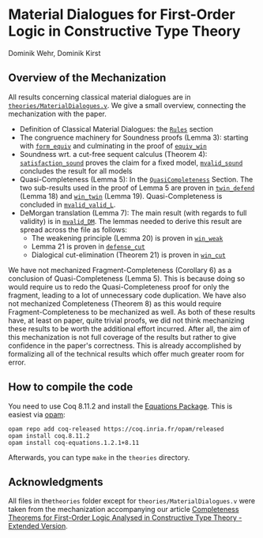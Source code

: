 # Material Dialogues for First-Order Logic in Constructive Type Theory

Dominik Wehr, Dominik Kirst

## Overview of the Mechanization
All results concerning classical material dialogues are in
[`theories/MaterialDialogues.v`](https://github.com/dowehr/material-dialogues-coq/blob/main/theories/MaterialDialogues.v).
We give a small overview, connecting the mechanization with the paper.
 - Definition of Classical Material Dialogues: the
   [`Rules`](https://github.com/dowehr/material-dialogues-coq/blob/main/theories/MaterialDialogues.v#L5)
   section
 - The congruence machinery for Soundness proofs (Lemma 3): starting with
   [`form_equiv`](https://github.com/dowehr/material-dialogues-coq/blob/main/theories/MaterialDialogues.v#L219)
   and culminating in the proof of
   [`equiv_win`](https://github.com/dowehr/material-dialogues-coq/blob/main/theories/MaterialDialogues.v#L498)
 - Soundness wrt. a cut-free sequent calculus (Theorem 4):
   [`satisfaction_sound`](https://github.com/dowehr/material-dialogues-coq/blob/main/theories/MaterialDialogues.v#L608)
   proves the claim for a fixed model,
   [`mvalid_sound`](https://github.com/dowehr/material-dialogues-coq/blob/main/theories/MaterialDialogues.v#L643)
   concludes the result for all models
 - Quasi-Completeness (Lemma 5): In the
   [`QuasiCompleteness`](https://github.com/dowehr/material-dialogues-coq/blob/main/theories/MaterialDialogues.v#L651)
   Section. The two sub-results used in the proof of Lemma 5 are proven in
   [`twin_defend`](https://github.com/dowehr/material-dialogues-coq/blob/main/theories/MaterialDialogues.v#L731) (Lemma 18)
   and
   [`win_twin`](https://github.com/dowehr/material-dialogues-coq/blob/main/theories/MaterialDialogues.v#L782)
   (Lemma 19). Quasi-Completeness is concluded in
   [`mvalid_valid_L`](https://github.com/dowehr/material-dialogues-coq/blob/main/theories/MaterialDialogues.v#L829).
 - DeMorgan translation (Lemma 7): The main result (with regards to full
   validity) is in
   [`mvalid_DM`](https://github.com/dowehr/material-dialogues-coq/blob/main/theories/MaterialDialogues.v#L1149).
   The lemmas needed to derive this result are spread across the file as
   follows:
   * The weakening principle (Lemma 20) is proven in [`win_weak`](https://github.com/dowehr/material-dialogues-coq/blob/main/theories/MaterialDialogues.v#L951)
   * Lemma 21 is proven in [`defense_cut`](https://github.com/dowehr/material-dialogues-coq/blob/main/theories/MaterialDialogues.v#L1029)
   * Dialogical cut-elimination (Theorem 21) is proven in [`win_cut`](https://github.com/dowehr/material-dialogues-coq/blob/main/theories/MaterialDialogues.v#L1116)

We have not mechanized Fragment-Completeness (Corollary 6) as a conclusion of
Quasi-Completeness (Lemma 5). This is because doing so would require us to redo
the Quasi-Completeness proof for only the fragment, leading to a lot of
unnecessary code duplication. We have also not mechanized Completeness (Theorem
8) as this would require Fragment-Completeness to be mechanized as well.
As both of these results have, at least on paper, quite trivial proofs, we did not
think mechanizing these results to be worth the additional effort incurred. After all,
the aim of this mechanization is not full coverage of the results but rather to
give confidence in the paper's correctness. This is already accomplished by formalizing
all of the technical results which offer much greater room for error.
 
## How to compile the code

You need to use Coq 8.11.2 and install the [Equations Package](http://mattam82.github.io/Coq-Equations/). This is easiest via [opam](https://opam.ocaml.org):

``` shell
opam repo add coq-released https://coq.inria.fr/opam/released
opam install coq.8.11.2
opam install coq-equations.1.2.1+8.11
```

Afterwards, you can type `make` in the `theories` directory.

## Acknowledgments
All files in the`theories` folder except for `theories/MaterialDialogues.v` were
taken from the mechanization accompanying our article [Completeness Theorems for
First-Order Logic Analysed in Constructive Type Theory - Extended
Version](https://www.ps.uni-saarland.de/extras/fol-completeness-ext/).
